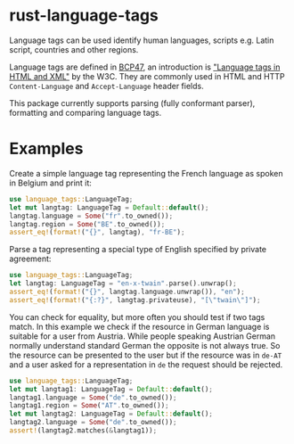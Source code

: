 # rust-language-tags
Language tags can be used identify human languages, scripts e.g. Latin script, countries and
other regions.

Language tags are defined in [BCP47](http://tools.ietf.org/html/bcp47), an introduction is
["Language tags in HTML and XML"](http://www.w3.org/International/articles/language-tags/) by
the W3C. They are commonly used in HTML and HTTP `Content-Language` and `Accept-Language`
header fields.

This package currently supports parsing (fully conformant parser), formatting and comparing
language tags.

# Examples
Create a simple language tag representing the French language as spoken
in Belgium and print it:

```rust
use language_tags::LanguageTag;
let mut langtag: LanguageTag = Default::default();
langtag.language = Some("fr".to_owned());
langtag.region = Some("BE".to_owned());
assert_eq!(format!("{}", langtag), "fr-BE");
```

Parse a tag representing a special type of English specified by private agreement:

```rust
use language_tags::LanguageTag;
let langtag: LanguageTag = "en-x-twain".parse().unwrap();
assert_eq!(format!("{}", langtag.language.unwrap()), "en");
assert_eq!(format!("{:?}", langtag.privateuse), "[\"twain\"]");
```

You can check for equality, but more often you should test if two tags match.
In this example we check if the resource in German language is suitable for
a user from Austria. While people speaking Austrian German normally understand
standard German the opposite is not always true. So the resource can be presented
to the user but if the resource was in `de-AT` and a user asked for a representation
in `de` the request should be rejected.

```rust
use language_tags::LanguageTag;
let mut langtag1: LanguageTag = Default::default();
langtag1.language = Some("de".to_owned());
langtag1.region = Some("AT".to_owned());
let mut langtag2: LanguageTag = Default::default();
langtag2.language = Some("de".to_owned());
assert!(langtag2.matches(&langtag1));
```
